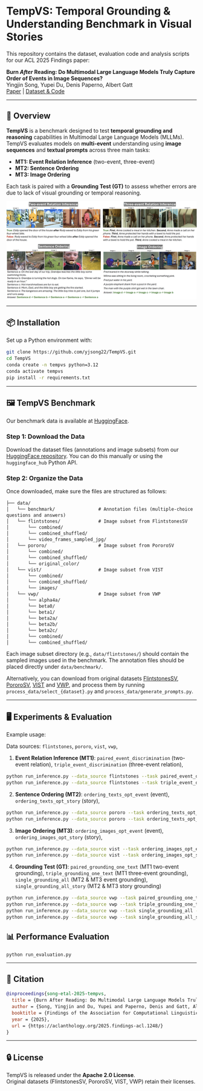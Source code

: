 # TempVS: Temporal Grounding & Understanding Benchmark in Visual Stories

This repository contains the dataset, evaluation code and analysis scripts for our ACL 2025 Findings paper:

**Burn *After* Reading: Do Multimodal Large Language Models Truly Capture Order of Events in Image Sequences?**  
Yingjin Song, Yupei Du, Denis Paperno, Albert Gatt  
[Paper](https://aclanthology.org/2025.findings-acl.1248/) | [Dataset & Code](https://github.com/yjsong22/TempVS)

---

## 📌 Overview

**TempVS** is a benchmark designed to test **temporal grounding and reasoning** capabilities in Multimodal Large Language Models (MLLMs). TempVS evaluates models on **multi-event** understanding using **image sequences** and **textual prompts** across three main tasks:

- **MT1: Event Relation Inference** (two-event, three-event)
- **MT2: Sentence Ordering**  
- **MT3: Image Ordering**  

Each task is paired with a **Grounding Test (GT)** to assess whether errors are due to lack of visual grounding or temporal reasoning.

![TempVS Examples](assets/examples.png)

---

## 📦 Installation

Set up a Python environment with:

```bash
git clone https://github.com/yjsong22/TempVS.git
cd TempVS
conda create -n tempvs python=3.12
conda activate tempvs
pip install -r requirements.txt
```

---

## 🖼️ TempVS Benchmark

Our benchmark data is available at [HuggingFace](https://huggingface.co/datasets/yingjins/TempVS).

### Step 1: Download the Data

Download the dataset files (annotations and image subsets) from our [HuggingFace repository](https://huggingface.co/datasets/yingjins/TempVS). You can do this manually or using the `huggingface_hub` Python API.


### Step 2: Organize the Data

Once downloaded, make sure the files are structured as follows:

```
├── data/
│   └── benchmark/                # Annotation files (multiple-choice questions and answers)
│   └── flintstones/              # Image subset from FlintstonesSV
│       └── combined/
│       └── combined_shuffled/
│       └── video_frames_sampled_jpg/
│   └── pororo/                   # Image subset from PororoSV
│       └── combined/
│       └── combined_shuffled/
│       └── original_color/
│   └── vist/                     # Image subset from VIST
│       └── combined/
│       └── combined_shuffled/
│       └── images/
│   └── vwp/                      # Image subset from VWP
│       └── alpha4a/
│       └── beta0/
│       └── beta1/
│       └── beta2a/
│       └── beta2b/
│       └── beta2c/
│       └── combined/
│       └── combined_shuffled/
```

Each image subset directory (e.g., `data/flintstones/`) should contain the sampled images used in the benchmark. The annotation files should be placed directly under `data/benchmark/`.


Alternatively, you can download from original datasets [FlintstonesSV](https://aclanthology.org/2021.emnlp-main.543/), [PororoSV](https://openaccess.thecvf.com/content_CVPR_2019/papers/Li_StoryGAN_A_Sequential_Conditional_GAN_for_Story_Visualization_CVPR_2019_paper.pdf), [VIST](https://visionandlanguage.net/VIST/dataset.html) and [VWP](https://huggingface.co/datasets/tonyhong/vwp), and process them by running `process_data/select_{dataset}.py` and `process_data/generate_prompts.py`.

---

## 🖥️ Experiments & Evaluation

Example usage:

Data sources: `flintstones`, `pororo`, `vist`,  `vwp`,

1. **Event Relation Inference (MT1)**: `paired_event_discrimination` (two-event relation), `triple_event_discrimination` (three-event relation), 
```bash
python run_inference.py --data_source flintstones --task paired_event_discrimination --model_id OpenGVLab/InternVL2_5-78B-MPO
python run_inference.py --data_source flintstones --task triple_event_discrimination --model_id OpenGVLab/InternVL2_5-78B-MPO
```

2. **Sentence Ordering (MT2)**: `ordering_texts_opt_event` (event),  `ordering_texts_opt_story` (story), 
```bash
python run_inference.py --data_source pororo --task ordering_texts_opt_event --model_id microsoft/Phi-3.5-vision-instruct
python run_inference.py --data_source pororo --task ordering_texts_opt_story --model_id microsoft/Phi-3.5-vision-instruct
```

3. **Image Ordering (MT3)**: `ordering_images_opt_event` (event),  `ordering_images_opt_story` (story), 
```bash
python run_inference.py --data_source vist --task ordering_images_opt_event --model_id llava-hf/llava-interleave-qwen-7b-hf
python run_inference.py --data_source vist --task ordering_images_opt_story --model_id llava-hf/llava-interleave-qwen-7b-hf
```

4. **Grounding Test (GT)**: `paired_grounding_one_text` (MT1 two-event grounding), `triple_grounding_one_text` (MT1 three-event grounding), `single_grounding_all` (MT2 & MT3 event grounding), `single_grounding_all_story` (MT2 & MT3 story grounding)

```bash
python run_inference.py --data_source vwp --task paired_grounding_one_text --model_id TIGER-Lab/Mantis-8B-Idefics2
python run_inference.py --data_source vwp --task triple_grounding_one_text --model_id TIGER-Lab/Mantis-8B-Idefics2
python run_inference.py --data_source vwp --task single_grounding_all --model_id TIGER-Lab/Mantis-8B-Idefics2
python run_inference.py --data_source vwp --task single_grounding_all_story --model_id TIGER-Lab/Mantis-8B-Idefics2
```


## 📊 Performance Evaluation
```bash
python run_evaluation.py
```

---

## 📜 Citation

```bibtex
@inproceedings{song-etal-2025-tempvs,
  title = {Burn After Reading: Do Multimodal Large Language Models Truly Capture Order of Events in Image Sequences?},
  author = {Song, Yingjin and Du, Yupei and Paperno, Denis and Gatt, Albert},
  booktitle = {Findings of the Association for Computational Linguistics: ACL 2025},
  year = {2025},
  url = {https://aclanthology.org/2025.findings-acl.1248/}
}
```

---

## 🔒 License

TempVS is released under the **Apache 2.0 License**.  
Original datasets (FlintstonesSV, PororoSV, VIST, VWP) retain their licenses.

